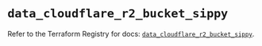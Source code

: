 # `data_cloudflare_r2_bucket_sippy`

Refer to the Terraform Registry for docs: [`data_cloudflare_r2_bucket_sippy`](https://registry.terraform.io/providers/cloudflare/cloudflare/5.2.0/docs/data-sources/r2_bucket_sippy).
